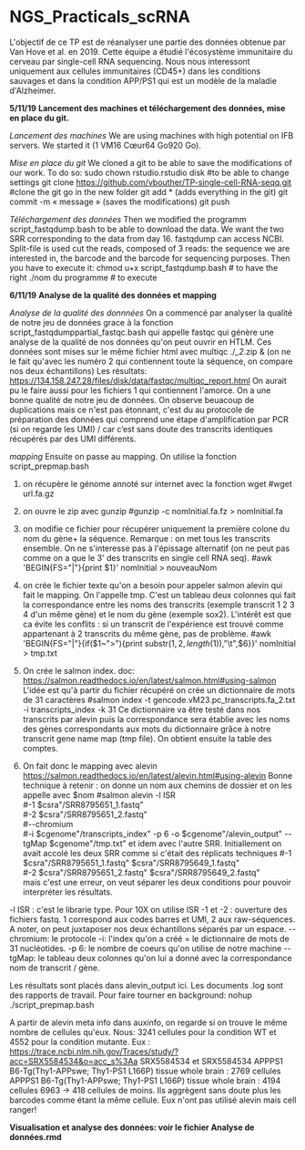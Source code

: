 # NGS_Practicals_scRNA

L'objectif de ce TP est de réanalyser une partie des données obtenue par Van Hove et al. en 2019. Cette équipe a étudié l'écosystème immunitaire du cerveau par single-cell RNA sequencing. Nous nous interessont uniquement aux cellules immunitaires (CD45+) dans les conditions sauvages et dans la condition APP/PS1 qui est un modèle de la maladie d'Alzheimer. 

**5/11/19**
**Lancement des machines et téléchargement des données, mise en place du git.**

*Lancement des machines*
We are using machines with high potential on IFB servers. We started it (1 VM16 Cœur64 Go920 Go). 

*Mise en place du git*
We cloned a git to be able to save the modifications of our work. To do so: 
sudo chown rstudio.rstudio disk #to be able to change settings
git clone https://github.com/vbouther/TP-single-cell-RNA-seqq.git #clone the git
go in the new folder
git add * (adds everything in the git)
git commit -m « message »  (saves the modifications)
git push

*Téléchargement des données*
Then we modified the programm script_fastqdump.bash to be able to download the data. We want the two SRR corresponding to the data from day 16. fastqdump can access NCBI. Split-file is used cut the reads, composed of 3 reads: the sequence we are interested in, the barcode and the barcode for sequencing purposes.
Then you have to execute it: 
chmod u+x script_fastqdump.bash # to have the right
./nom du programme # to execute 


**6/11/19**
**Analyse de la qualité des données et mapping**

*Analyse de la qualité des donnnées*
On a commencé par analyser la qualité de notre jeu de données grace à la fonction script_fastqdumppartial_fastqc.bash qui appelle fastqc qui génère une analyse de la qualité de nos données qu'on peut ouvrir en HTLM.
Ces données sont mises sur le même fichier html avec 
multiqc ./*_2*.zip & (on ne le fait qu'avec les numéro 2 qui contiennent toute la séquence, on compare nos deux échantillons) 
Les résultats: https://134.158.247.28/files/disk/data/fastqc/multiqc_report.html
On aurait pu le faire aussi pour les fichiers 1 qui contiennent l'amorce. 
On a une bonne qualité de notre jeu de données. On observe beuacoup de duplications mais ce n'est pas étonnant, c'est du au protocole de préparation des données qui comprend une étape d'amplification par PCR (si on regarde les UMI) / car c’est sans doute des transcrits identiques récupérés par des UMI différents.

*mapping*
Ensuite on passe au mapping. 
On utilise la fonction script_prepmap.bash
1. on récupère le génome annoté sur internet avec la fonction wget
#wget url.fa.gz

2. on ouvre le zip avec gunzip
#gunzip -c nomInitial.fa.fz > nomInitial.fa

3. on modifie ce fichier pour récupérer uniquement la première colone du nom du gène+ la séquence. Remarque : on met tous les transcrits ensemble. On ne s'interesse pas à l'épissage alternatif (on ne peut pas comme on a que le 3' des transcrits en single cell RNA seq). 
#awk 'BEGIN{FS="|"}{print $1}' nomInitial > nouveauNom

4. on crée le fichier texte qu'on a besoin pour appeler salmon alevin qui fait le mapping. On l'appelle tmp. C'est un tableau deux colonnes qui fait la correspondance entre les noms des transcrits (exemple transcrit 1 2 3 4 d'un même gène) et le nom du gène (exemple sox2). L'intérêt est que ca évite les conflits : si un transcrit de l'expérience est trouvé comme appartenant à 2 transcrits du même gène, pas de problème. 
#awk 'BEGIN{FS="|"}{if($1~">"){print substr($1,2,length($1)),"\t",$6}}' nomInitial > tmp.txt

5. On crée le salmon index. doc: https://salmon.readthedocs.io/en/latest/salmon.html#using-salmon
L'idée est qu'à partir du fichier récupéré on crée un dictionnaire de mots de 31 caractères
#salmon index -t gencode.vM23.pc_transcripts.fa_2.txt -i transcripts_index -k 31
Ce dictionnaire va être testé dans nos transcrits par alevin puis la correspondance sera établie avec les noms des gènes correspondants aux mots du dictionnaire grâce à notre transcrit gene name map (tmp file). On obtient ensuite la table des comptes. 

6. On fait donc le mapping avec alevin https://salmon.readthedocs.io/en/latest/alevin.html#using-alevin
Bonne technique à retenir : on donne un nom aux chemins de dossier et on les appelle avec $nom
#salmon alevin -l ISR \
#-1 $csra"/SRR8795651_1.fastq" \
#-2 $csra"/SRR8795651_2.fastq" \
#--chromium  \
#-i $cgenome"/transcripts_index" -p 6 -o $cgenome"/alevin_output" --tgMap $cgenome"/tmp.txt"
et idem avec l'autre SRR. Initiallement on avait accolé les deux SRR comme si c'était des réplicats techniques 
#-1 $csra"/SRR8795651_1.fastq" $csra"/SRR8795649_1.fastq" \
#-2 $csra"/SRR8795651_2.fastq" $csra"/SRR8795649_2.fastq" \
mais c'est une erreur, on veut séparer les deux conditions pour pouvoir interpréter les résultats. 

-l ISR : c'est le librarie type. Pour 10X on utilise ISR
-1 et -2 : ouverture des fichiers fastq. 1 correspond aux codes barres et UMI, 2 aux raw-séquences. A noter, on peut juxtaposer nos deux échantillons séparés par un espace. 
--chromium: le protocole
-i: l'index qu'on a créé = le dictionnaire de mots de 31 nucléotides.
-p 6: le nombre de coeurs qu'on utilise de notre machine
--tgMap: le tableau deux colonnes qu'on lui a donné avec la correspondance nom de transcrit / gène. 

Les résultats sont placés dans alevin_output ici. Les documents .log sont des rapports de travail.
Pour faire tourner en background: nohup ./script_prepmap.bash


A partir de alevin meta info dans auxinfo, on regarde si on trouve le même nombre de cellules qu'eux. 
Nous: 3241 cellules pour la condition WT et 4552 pour la condition mutante. 
Eux : https://trace.ncbi.nlm.nih.gov/Traces/study/?acc=SRX5584534&o=acc_s%3Aa
SRX5584534 et SRX5584534
      APPPS1 B6-Tg(Thy1-APPswe; Thy1-PS1 L166P) tissue	whole brain : 2769 cellules
      APPPS1 B6-Tg(Thy1-APPswe; Thy1-PS1 L166P) tissue	whole brain : 4194 cellules
      6963 -> 418 cellules de moins. Ils aggrègent sans doute plus les barcodes comme étant la même cellule. Eux n'ont pas utilisé alevin mais cell ranger!
      
**Visualisation et analyse des données: voir le fichier Analyse de données.rmd**

